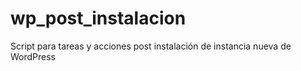 # wp_post_instalacion
Script para tareas y acciones post instalación de instancia nueva de WordPress
